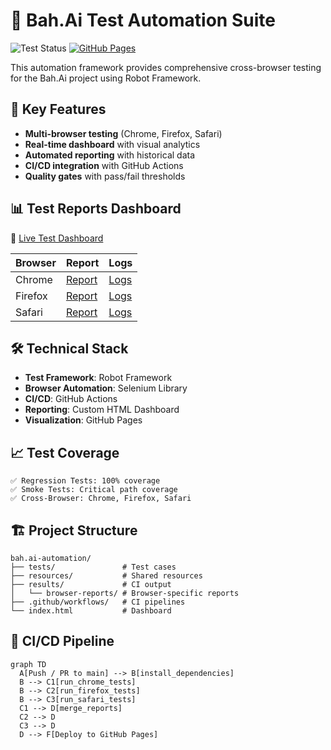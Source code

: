 # 🚀 Bah.Ai Test Automation Suite

![Test Status](https://github.com/rlongcop-agsx/bah.ai-automation/workflows/Robot%20Framework%20Tests/badge.svg)
[![GitHub Pages](https://img.shields.io/badge/docs-gh--pages-blue)](https://rlongcop-agsx.github.io/bah.ai-automation/)

This automation framework provides comprehensive cross-browser testing for the Bah.Ai project using Robot Framework.

## 🌟 Key Features
- **Multi-browser testing** (Chrome, Firefox, Safari)
- **Real-time dashboard** with visual analytics
- **Automated reporting** with historical data
- **CI/CD integration** with GitHub Actions
- **Quality gates** with pass/fail thresholds

## 📊 Test Reports Dashboard

🔗 [Live Test Dashboard](https://rlongcop-agsx.github.io/bah.ai-automation/)

| Browser | Report | Logs |
|---------|--------|------|
| Chrome | [Report](https://rlongcop-agsx.github.io/bah.ai-automation/browser-reports/chrome/report.html) | [Logs](https://rlongcop-agsx.github.io/bah.ai-automation/browser-reports/chrome/log.html) |
| Firefox | [Report](https://rlongcop-agsx.github.io/bah.ai-automation/browser-reports/firefox/report.html) | [Logs](https://rlongcop-agsx.github.io/bah.ai-automation/browser-reports/firefox/log.html) |
| Safari | [Report](https://rlongcop-agsx.github.io/bah.ai-automation/browser-reports/safari/report.html) | [Logs](https://rlongcop-agsx.github.io/bah.ai-automation/browser-reports/safari/log.html) |

## 🛠️ Technical Stack
- **Test Framework**: Robot Framework
- **Browser Automation**: Selenium Library
- **CI/CD**: GitHub Actions
- **Reporting**: Custom HTML Dashboard
- **Visualization**: GitHub Pages

## 📈 Test Coverage
```text
✅ Regression Tests: 100% coverage
✅ Smoke Tests: Critical path coverage
✅ Cross-Browser: Chrome, Firefox, Safari
```

## 🏗️ Project Structure

```text
bah.ai-automation/
├── tests/               # Test cases
├── resources/           # Shared resources
├── results/             # CI output
│   └── browser-reports/ # Browser-specific reports
├── .github/workflows/   # CI pipelines
└── index.html           # Dashboard
```

## 🔄 CI/CD Pipeline
```mermaid
graph TD
  A[Push / PR to main] --> B[install_dependencies]
  B --> C1[run_chrome_tests]
  B --> C2[run_firefox_tests]
  B --> C3[run_safari_tests]
  C1 --> D[merge_reports]
  C2 --> D
  C3 --> D
  D --> F[Deploy to GitHub Pages]
```

